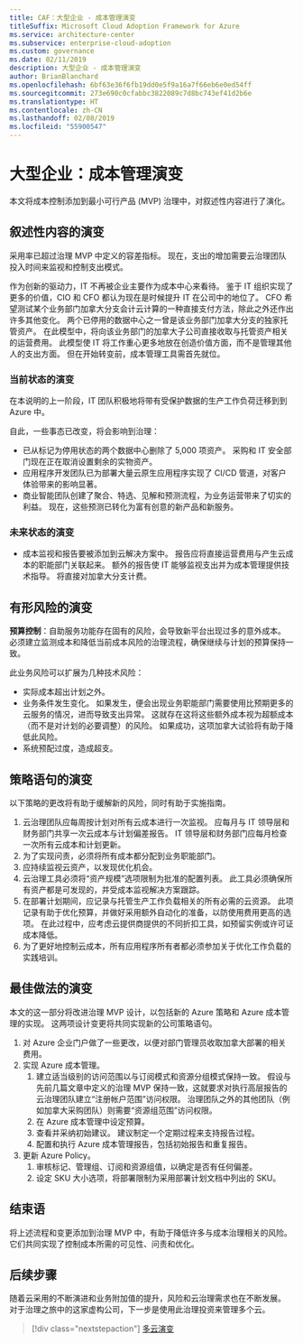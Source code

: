 ```yaml
---
title: CAF：大型企业 - 成本管理演变
titleSuffix: Microsoft Cloud Adoption Framework for Azure
ms.service: architecture-center
ms.subservice: enterprise-cloud-adoption
ms.custom: governance
ms.date: 02/11/2019
description: 大型企业 - 成本管理演变
author: BrianBlanchard
ms.openlocfilehash: 6bf63e36f6fb19dd0e5f9a16a7f66eb6e0ed54ff
ms.sourcegitcommit: 273e690c0cfabbc3822089c7d8bc743ef41d2b6e
ms.translationtype: HT
ms.contentlocale: zh-CN
ms.lasthandoff: 02/08/2019
ms.locfileid: "55900547"
---
```

# <a name="large-enterprise-cost-management-evolution"></a>大型企业：成本管理演变

本文将成本控制添加到最小可行产品 (MVP) 治理中，对叙述性内容进行了演化。

## <a name="evolution-of-the-narrative"></a>叙述性内容的演变

采用率已超过治理 MVP 中定义的容差指标。 现在，支出的增加需要云治理团队投入时间来监视和控制支出模式。

作为创新的驱动力，IT 不再被企业主要作为成本中心来看待。 鉴于 IT 组织实现了更多的价值，CIO 和 CFO 都认为现在是时候提升 IT 在公司中的地位了。 CFO 希望测试某个业务部门加拿大分支会计云计算的一种直接支付方法，除此之外还作出许多其他变化。 两个已停用的数据中心之一曾是该业务部门加拿大分支的独家托管资产。 在此模型中，将向该业务部门的加拿大子公司直接收取与托管资产相关的运营费用。 此模型使 IT 将工作重心更多地放在创造价值方面，而不是管理其他人的支出方面。 但在开始转变前，成本管理工具需首先就位。

### <a name="evolution-of-current-state"></a>当前状态的演变

在本说明的上一阶段，IT 团队积极地将带有受保护数据的生产工作负荷迁移到到 Azure 中。

自此，一些事态已改变，将会影响到治理：

- 已从标记为停用状态的两个数据中心删除了 5,000 项资产。 采购和 IT 安全部门现在正在取消设置剩余的实物资产。
- 应用程序开发团队已为部署大量云原生应用程序实现了 CI/CD 管道，对客户体验带来的影响显著。
- 商业智能团队创建了聚合、特选、见解和预测流程，为业务运营带来了切实的利益。 现在，这些预测已转化为富有创意的新产品和新服务。

### <a name="evolution-of-future-state"></a>未来状态的演变

- 成本监视和报告要被添加到云解决方案中。 报告应将直接运营费用与产生云成本的职能部门关联起来。 额外的报告使 IT 能够监视支出并为成本管理提供技术指导。 将直接对加拿大分支计费。

## <a name="evolution-of-tangible-risks"></a>有形风险的演变

**预算控制**：自助服务功能存在固有的风险，会导致新平台出现过多的意外成本。 必须建立监测成本和降低当前成本风险的治理流程，确保继续与计划的预算保持一致。

此业务风险可以扩展为几种技术风险：

- 实际成本超出计划之外。
- 业务条件发生变化。 如果发生，便会出现业务职能部门需要使用比预期更多的云服务的情况，进而导致支出异常。 这就存在这将这些额外成本视为超额成本（而不是对计划的必要调整）的风险。 如果成功，这项加拿大试验将有助于降低此风险。
- 系统预配过度，造成超支。

## <a name="evolution-of-the-policy-statements"></a>策略语句的演变

以下策略的更改将有助于缓解新的风险，同时有助于实施指南。

1. 云治理团队应每周按计划对所有云成本进行一次监视。 应每月与 IT 领导层和财务部门共享一次云成本与计划偏差报告。 IT 领导层和财务部门应每月检查一次所有云成本和计划更新。
2. 为了实现问责，必须将所有成本都分配到业务职能部门。
3. 应持续监视云资产，以发现优化机会。
4. 云治理工具必须将“资产规模”选项限制为批准的配置列表。 此工具必须确保所有资产都是可发现的，并受成本监视解决方案跟踪。
5. 在部署计划期间，应记录与托管生产工作负载相关的所有必需的云资源。 此项记录有助于优化预算，并做好采用额外自动化的准备，以防使用费用更高的选项。 在此过程中，应考虑云提供商提供的不同折扣工具，如预留实例或许可证成本降低。
6. 为了更好地控制云成本，所有应用程序所有者都必须参加关于优化工作负载的实践培训。

## <a name="evolution-of-the-best-practices"></a>最佳做法的演变

本文的这一部分将改进治理 MVP 设计，以包括新的 Azure 策略和 Azure 成本管理的实现。 这两项设计变更将共同实现新的公司策略语句。

1. 对 Azure 企业门户做了一些更改，以便对部门管理员收取加拿大部署的相关费用。
2. 实现 Azure 成本管理。
    1. 建立适当级别的访问范围以与订阅模式和资源分组模式保持一致。 假设与先前几篇文章中定义的治理 MVP 保持一致，这就要求对执行高层报告的云治理团队建立“注册帐户范围”访问权限。 治理团队之外的其他团队（例如加拿大采购团队）则需要“资源组范围”访问权限。
    2. 在 Azure 成本管理中设定预算。
    3. 查看并采纳初始建议。 建议制定一个定期过程来支持报告过程。
    4. 配置和执行 Azure 成本管理报告，包括初始报告和重复报告。
3. 更新 Azure Policy。
    1. 审核标记、管理组、订阅和资源组值，以确定是否有任何偏差。
    2. 设定 SKU 大小选项，将部署限制为采用部署计划文档中列出的 SKU。

## <a name="conclusion"></a>结束语

将上述流程和变更添加到治理 MVP 中，有助于降低许多与成本治理相关的风险。 它们共同实现了控制成本所需的可见性、问责和优化。

## <a name="next-steps"></a>后续步骤

随着云采用的不断演进和业务附加值的提升，风险和云治理需求也在不断发展。 对于治理之旅中的这家虚构公司，下一步是使用此治理投资来管理多个云。

> [!div class="nextstepaction"]
> [多云演变](./multi-cloud-evolution.md)